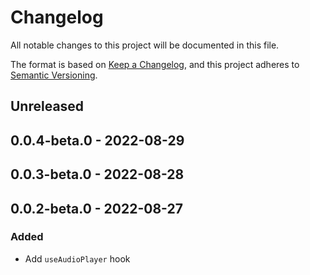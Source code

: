 # Changelog

All notable changes to this project will be documented in this file.

The format is based on [Keep a Changelog](https://keepachangelog.com/en/1.0.0/),
and this project adheres to [Semantic Versioning](https://semver.org/spec/v2.0.0.html).

## Unreleased

## 0.0.4-beta.0 - 2022-08-29

## 0.0.3-beta.0 - 2022-08-28

## 0.0.2-beta.0 - 2022-08-27
### Added
- Add `useAudioPlayer` hook
